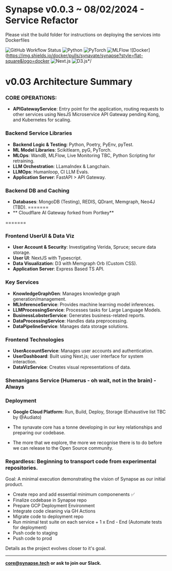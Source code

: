 # Synapse v0.0.3 ~ 08/02/2024 - Service Refactor

Please visit the build folder for instructions on deploying the services into Dockerfiles

![GitHub Workflow Status](https://img.shields.io/github/workflow/status/synavate/synapse-monorepo/CI/main?style=flat-square&logo=github)
![Python](https://img.shields.io/badge/Python-3.11-blue?style=flat-square&logo=python)
![PyTorch](https://img.shields.io/badge/PyTorch-1.8-blue?style=flat-square&logo=pytorch)
![MLFlow](https://img.shields.io/badge/MLFlow-1.14-blue?style=flat-square&logo=apache)
![Docker](https://img.shields.io/docker/pulls/synavate/synapse?style=flat-square&logo=docker
![Next.js](https://img.shields.io/badge/Next.js-10.0-black?style=flat-square&logo=next.js)
![D3.js](https://img.shields.io/badge/D3.js-6.6-yellow?style=flat-square&logo=d3.js)*/

# v0.03 Architecture Summary

### CORE OPERATIONS:

- **APIGatewayService**: Entry point for the application, routing requests to other services using NesJS Microservice API Gateway pending Kong, and Kubernetes for scaling.

### Backend Service Libraries
- **Backend Logic & Testing**: Python, Poetry, PyEnv, pyTest.
- **ML Model Libraries**: Scikitlearn, pyG, PyTorch.
- **MLOps**: WandB, MLFlow, Live Monitoring TBC, Python Scripting for retraining.
- **LLM Orchestration**: LLamaIndex & Langchain.
- **LLMOps**: Humanloop, CI LLM Evals.
- **Application Server**: FastAPI > API Gateway.

### Backend DB and Caching
- **Databases**: MongoDB (Testing), REDIS, QDrant, Memgraph, Neo4J (TBD).
=======
- ** Cloudflare AI Gateway forked from Portkey**

=======


### Frontend UserUI & Data Viz
- **User Account & Security**: Investigating Verida, Spruce; secure data storage.
- **User UI**: NextJS with Typescript.
- **Data Visualization**: D3 with Memgraph Orb (Custom CSS).
- **Application Server**: Express Based TS API.

### Key Services
- **KnowledgeGraphGen**: Manages knowledge graph generation/management.
- **MLInferenceService**: Provides machine learning model inferences.
- **LLMProcessingService**: Processes tasks for Large Language Models.
- **BusinessLobsterService**: Generates business-related reports.
- **DataProcessingService**: Handles data preprocessing.
- **DataPipelineService**: Manages data storage solutions.

### Frontend Technologies
- **UserAccountService**: Manages user accounts and authentication.
- **UserDashboard**: Built using Next.js; user interface for system interaction.
- **DataVizService**: Creates visual representations of data.
  
### Shenanigans Service (Humerus - oh wait, not in the brain) - Always

### Deployment
- **Google Cloud Platform:** Run, Build, Deploy, Storage (Exhaustive list TBC by @Audiato)


- The synavate core has a tonne developing in our key relationships and preparing our codebase.
- The more that we explore, the more we recognise there is to do before we can release to the Open Source community.
  
### Regardless: Beginning to transport code from experimental repositories. 
Goal: A minimal execution demonstrating the vision of Synapse as our initial product.

- Create repo and add essential minimum componenents ✅
- Finalize codebase in Synapse repo
- Prepare GCP Deployment Environment
- Integrate code cleaning via GH Actions
- Migrate code to deployment repo
- Run minimal test suite on each service + 1 x End - End (Automate tests for deployment)
- Push code to staging
- Push code to prod


Details as the project evolves closer to it's goal.

----------------------
**core@synapse.tech or ask to join our Slack.**
